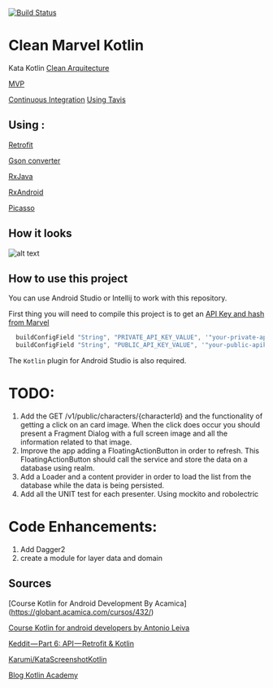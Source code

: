 [![Build Status](https://travis-ci.org/adsf117/Clean_Marvel_Kotlin.svg?branch=master)](https://travis-ci.org/adsf117/Clean_Marvel_Kotlin)


# Clean Marvel Kotlin
Kata Kotlin 
[Clean Arquitecture](https://8thlight.com/blog/uncle-bob/2012/08/13/the-clean-architecture.html/)

[MVP](https://antonioleiva.com/mvp-android/) 

[Continuous Integration](https://www.martinfowler.com/articles/continuousIntegration.html) [Using Tavis](https://travis-ci.org/)

## Using :

[Retrofit](http://square.github.io/retrofit/)

[Gson converter](https://github.com/square/retrofit/tree/master/retrofit-converters/gson)

[RxJava](https://github.com/ReactiveX/RxJava)

[RxAndroid](https://github.com/ReactiveX/rxandroid)

[Picasso](https://github.com/square/picasso)

## How it looks
![alt text](https://github.com/adsf117/MVP_MARVEL_RX/blob/master/demo_small.gif)


## How to use this project

You can use Android Studio or Intellij to work with this repository.

First thing you will need to compile this project is to get an [API Key and hash from Marvel](https://marvel.com/signin?referer=https%3A%2F%2Fdeveloper.marvel.com%2Faccount)

```Clean_Marvel_Kotlin/app/build.gradle
  buildConfigField "String", "PRIVATE_API_KEY_VALUE", '"your-private-apikey"'
  buildConfigField "String", "PUBLIC_API_KEY_VALUE", '"your-public-apikey"'
```

The `Kotlin` plugin for Android Studio is also required.

# TODO:
1. Add the GET /v1/public/characters/{characterId} and the functionality of getting a click on an card image. When the click does occur you should present a Fragment Dialog with a full screen image and all the information related to that image.
2. Improve the app adding a FloatingActionButton in order to refresh. This FloatingActionButton should call the service and store the data on a database using realm.
3. Add a Loader and a content provider in order to load the list from the database while the data is being persisted.
3. Add all the UNIT test for each presenter. Using mockito and robolectric


# Code Enhancements:

1. Add Dagger2
2. create a module for layer data and domain



## Sources

[Course Kotlin for Android Development By Acamica] (https://globant.acamica.com/cursos/432/)

[Course Kotlin for android developers by  Antonio Leiva](https://academy.antonioleiva.com/courses/)

[Keddit — Part 6: API — Retrofit & Kotlin](https://android.jlelse.eu/keddit-part-6-api-retrofit-kotlin-d309074af0)

[Karumi/KataScreenshotKotlin](https://github.com/Karumi/KataScreenshotKotlin)

[Blog Kotlin Academy](https://blog.kotlin-academy.com/?gi=eb3876fe85ef)


